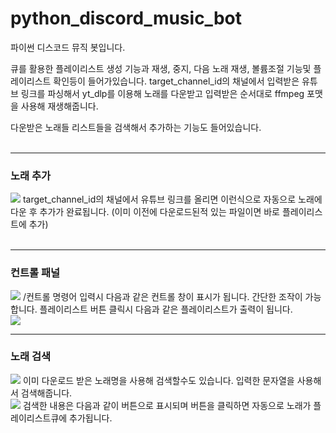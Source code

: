 # python_discord_music_bot
파이썬 디스코드 뮤직 봇입니다.

큐를 활용한 플레이리스트 생성 기능과 재생, 중지, 다음 노래 재생, 볼륨조절 기능및 플레이리스트 확인등이 들어가있습니다.
target_channel_id의 채널에서 입력받은 유튜브 링크를 파싱해서 yt_dlp를 이용해 노래를 다운받고 입력받은 순서대로 ffmpeg 포맷을 사용해 재생해줍니다.

다운받은 노래들 리스트들을 검색해서 추가하는 기능도 들어있습니다.<br>
<br>
<hr>
<h3>노래 추가</h3>
<img src="https://drive.google.com/uc?export=view&id=1OeY_yyt-LRBgGx9AX0YnKBBXA5TNBo-3">
target_channel_id의 채널에서 유튜브 링크를 올리면 이런식으로 자동으로 노래에 다운 후 추가가 완료됩니다.
(이미 이전에 다운로드된적 있는 파일이면 바로 플레이리스트에 추가)<br>
<br>
<hr>
<h3>컨트롤 패널</h3>
<img src="https://drive.google.com/uc?export=view&id=15JFya1TAZ6CBJnKSGz8aa67WCjrybEw9">
/컨트롤 명령어 입력시 다음과 같은 컨트롤 창이 표시가 됩니다. 간단한 조작이 가능합니다.
플레이리스트 버튼 클릭시 다음과 같은 플레이리스트가 출력이 됩니다.<br>
<img src="https://drive.google.com/uc?export=view&id=1z_GzSkQibIB8r9QGO0xawLVJCeolJ40j">
<br>
<hr>
<h3>노래 검색</h3>
<img src="https://drive.google.com/uc?export=view&id=1v7QAZnthBx1kDf9ogIB22kx7GLSMB_55">
이미 다운로드 받은 노래명을 사용해 검색할수도 있습니다. 입력한 문자열을 사용해서 검색해줍니다.<br>
<img src="https://drive.google.com/uc?export=view&id=19F7v7BhFaDMVUrl-PoPo2dAF90LB8miF">
검색한 내용은 다음과 같이 버튼으로 표시되며 버튼을 클릭하면 자동으로 노래가 플레이리스트큐에 추가됩니다.<br>

